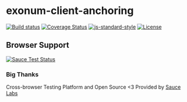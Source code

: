 # exonum-client-anchoring
[![Build status][travis-image]][travis-url]
[![Coverage Status][coveralls-image]][coveralls-url]
[![js-standard-style][codestyle-image]][codestyle-url]
[![License][license-image]][license-url]

[sause-image]: https://saucelabs.com/browser-matrix/Exonum.svg
[sause-url]: https://saucelabs.com/u/Exonum
[travis-image]: https://img.shields.io/travis/qvantor/exonum-anchoring/master.svg
[travis-url]: https://travis-ci.org/qvantor/exonum-anchoring
[coveralls-image]: https://coveralls.io/repos/github/qvantor/exonum-anchoring/badge.svg?branch=master
[coveralls-url]: https://coveralls.io/github/qvantor/exonum-anchoring?branch=master
[codestyle-image]: https://img.shields.io/badge/code%20style-standard-brightgreen.svg
[codestyle-url]: http://standardjs.com
[license-image]: https://img.shields.io/github/license/exonum/exonum-client.svg?style=flat-square
[license-url]: https://opensource.org/licenses/Apache-2.0

## Browser Support
[![Sauce Test Status][sause-image]][sause-url]


### Big Thanks

Cross-browser Testing Platform and Open Source <3 Provided by [Sauce Labs][homepage]

[homepage]: https://saucelabs.com